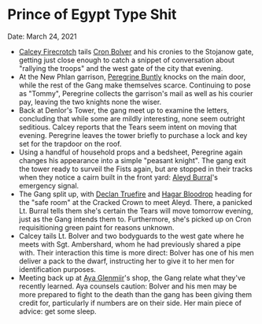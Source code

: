 # Prince of Egypt Type Shit

Date: March 24, 2021

- [Calcey Firecrotch](../Characters/Calcey%20Firecrotch/%21index.md) tails [Cron Bolver](../NPCs/Cron%20Bolver.md) and his cronies to the Stojanow gate, getting just close enough to catch a snippet of conversation about "rallying the troops" and the west gate of the city that evening.
- At the New Phlan garrison, [Peregrine Buntly](../Characters/Peregrine%20Buntly/%21index.md) knocks on the main door, while the rest of the Gang make themselves scarce. Continuing to pose as "Tommy", Peregrine collects the garrison's mail as well as his courier pay, leaving the two knights none the wiser.
- Back at Denlor's Tower, the gang meet up to examine the letters, concluding that while some are mildly interesting, none seem outright seditious. Calcey reports that the Tears seem intent on moving that evening. Peregrine leaves the tower briefly to purchase a lock and key set for the trapdoor on the roof.
- Using a handful of household props and a bedsheet, Peregrine again changes his appearance into a simple "peasant knight". The gang exit the tower ready to surveil the Fists again, but are stopped in their tracks when they notice a cairn built in the front yard: [Aleyd Burral](../Characters/Aleyd%20Burral/%21index.md)'s emergency signal.
- The Gang split up, with [Declan Truefire](../Characters/Declan%20Truefire/%21index.md) and [Hagar Bloodrop](../Characters/Hagar%20Bloodrop/%21index.md) heading for the "safe room" at the Cracked Crown to meet Aleyd. There, a panicked Lt. Burral tells them she's certain the Tears will move tomorrow evening, just as the Gang intends them to. Furthermore, she's picked up on Cron requisitioning green paint for reasons unknown.
- Calcey tails Lt. Bolver and two bodyguards to the west gate where he meets with Sgt. Ambershard, whom he had previously shared a pipe with. Their interaction this time is more direct: Bolver has one of his men deliver a pack to the dwarf, instructing her to give it to her men for identification purposes.
- Meeting back up at [Aya Glenmiir](../NPCs/Aya%20Glenmiir.md)'s shop, the Gang relate what they've recently learned. Aya counsels caution: Bolver and his men may be more prepared to fight to the death than the gang has been giving them credit for, particularly if numbers are on their side. Her main piece of advice: get some sleep.